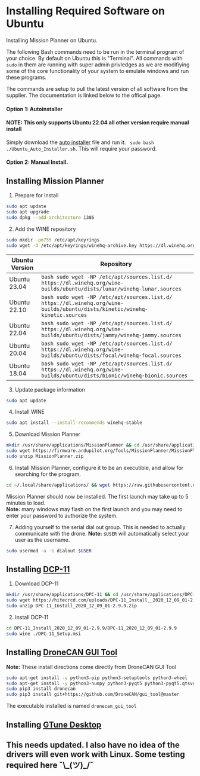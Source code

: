 # Installing Required Software on Ubuntu

Installing Mission Planner on Ubuntu.

The following Bash commands need to be run in the terminal program of your choice.
By default on Ubuntu this is "Terminal". All commands with `sudo` in them are running with super admin privledges as we are modifiying some of the core functionality of your system to emulate windows and run these programs.

The commands are setup to pull the latest version of all software from the supplier. The documentation is linked below to the offical page.

<h4>Option 1: Autoinstaller</h4>
<h4> NOTE: This only supports Ubuntu 22.04 all other version require manual install </h4>

Simply download the [auto installer](https://github.com/Direxfire/Mission-Planner-and-DPC-11-/blob/main/Installers/Ubuntu_Auto_Installer.sh)  file and run it.
` sudo bash ./Ubuntu_Auto_Installer.sh`. This will require your password.

<h4>Option 2: Manual Install. </h4>

## Installing Mission Planner
1. Prepare for install

```bash
sudo apt update
sudo apt upgrade
sudo dpkg --add-architecture i386
```

2. Add the WINE repository

```bash
sudo mkdir -pm755 /etc/apt/keyrings  
sudo wget -O /etc/apt/keyrings/winehq-archive.key https://dl.winehq.org/wine-builds/winehq.key
```

| Ubuntu Version  | Repository |
| ------------- | ------------- |
| Ubuntu 23.04  | `bash sudo wget -NP /etc/apt/sources.list.d/ https://dl.winehq.org/wine-builds/ubuntu/dists/lunar/winehq-lunar.sources`  |
| Ubuntu 22.10  | `bash sudo wget -NP /etc/apt/sources.list.d/ https://dl.winehq.org/wine-builds/ubuntu/dists/kinetic/winehq-kinetic.sources`|
| Ubuntu 22.04  | `bash sudo wget -NP /etc/apt/sources.list.d/ https://dl.winehq.org/wine-builds/ubuntu/dists/jammy/winehq-jammy.sources `  |
| Ubuntu 20.04  | `bash sudo wget -NP /etc/apt/sources.list.d/ https://dl.winehq.org/wine-builds/ubuntu/dists/focal/winehq-focal.sources ` |
| Ubuntu 18.04  | `bash sudo wget -NP /etc/apt/sources.list.d/ https://dl.winehq.org/wine-builds/ubuntu/dists/bionic/winehq-bionic.sources ` |

3. Update package information

```bash
sudo apt update
```

4. Install WINE

```bash
sudo apt install --install-recommends winehq-stable
```

5. Download Mission Planner

```bash
mkdir /usr/share/applications/MissionPlanner && cd /usr/share/applications/MissionPlanner
sudo wget https://firmware.ardupilot.org/Tools/MissionPlanner/MissionPlanner-stable.zip
sudo unzip MissionPlanner.zip
```

6. Install Mission Planner, configure it to be an executible, and allow for searching for the program.

```bash
cd ~/.local/share/applications/ && wget https://raw.githubusercontent.com/Direxfire/Mission-Planner-and-DPC-11-/main/MissionPlanner/MissionPlanner.desktop
```

Mission Planner should now be installed. The first launch may take up to 5 minutes to load.  
**Note:** many windows may flash on the first launch and you may need to enter your password to authorize the system.

7. Adding yourself to the serial dial out group. This is needed to actually communicate with the drone.
   **Note:** `$USER` will automatically select your user as the username.

```bash
sudo usermod -a -G dialout $USER
```

## Installing [DCP-11](https://hitecrcd.com/uploads/DPC-11_Install__2020_12_09_01-2.9.9.zip)
   1. Download DCP-11 
   ```bash
   mkdir /usr/share/applications/DPC-11 && cd /usr/share/applications/DPC-11
   sudo wget https://hitecrcd.com/uploads/DPC-11_Install__2020_12_09_01-2.9.9.zip
   sudo unzip DPC-11_Install_2020_12_09_01-2.9.9.zip
   ```
   2. Install DCP-11
   ``` bash
   cd DPC-11_Install_2020_12_09_01-2.9.9/DPC-11_2020_12_09_01-2.9.9
   sudo wine ./DPC-11_Setup.msi
   ```
## Installing [DroneCAN GUI Tool](https://firmware.ardupilot.org/Tools/CAN_GUI/dronecan_gui_tool-1.2.15-win64.msi)
**Note:** These install directions come directly from DroneCAN GUI Tool
```bash
sudo apt-get install -y python3-pip python3-setuptools python3-wheel
sudo apt-get install -y python3-numpy python3-pyqt5 python3-pyqt5.qtsvg git-core
sudo pip3 install dronecan
sudo pip3 install git+https://github.com/DroneCAN/gui_tool@master
```
The executable installed is named `dronecan_gui_tool`

## Installing [GTune Desktop](https://github.com/Gremsy/gTuneDesktop/releases/download/v.1.4.9.1/gTuneDesktop1.4.9.1_Windows_Official.zip)

<h2> This needs updated. I also have no idea of the drivers will even work with Linux. Some testing required here ¯\_(ツ)_/¯ </h2>